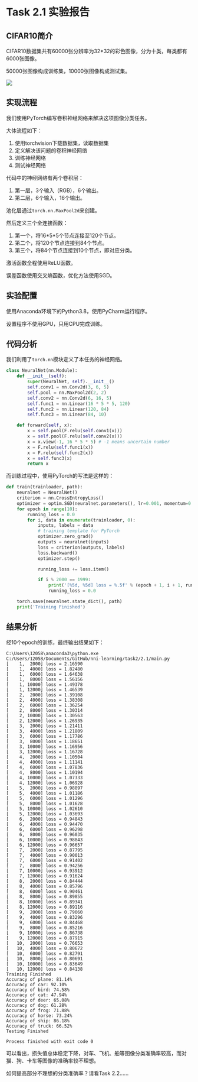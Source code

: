 # Task 2.1 实验报告

## CIFAR10简介

CIFAR10数据集共有60000张分辨率为32*32的彩色图像，分为十类，每类都有6000张图像。

50000张图像构成训练集，10000张图像构成测试集。

![](./Images/1.png)

## 实现流程

我们使用PyTorch编写卷积神经网络来解决这项图像分类任务。

大体流程如下：

1. 使用torchvision下载数据集，读取数据集
2. 定义解决该问题的卷积神经网络
3. 训练神经网络
4. 测试神经网络

代码中的神经网络有两个卷积层：

1. 第一层，3个输入（RGB），6个输出。
2. 第二层，6个输入，16个输出。

池化层通过`torch.nn.MaxPool2d`来创建。

然后定义三个全连接函数：
1. 第一个，将16\*5\*5个节点连接至120个节点。
2. 第二个，将120个节点连接到84个节点。
3. 第三个，将84个节点连接到10个节点，即对应分类。

激活函数全程使用ReLU函数。

误差函数使用交叉熵函数，优化方法使用SGD。

## 实验配置

使用Anaconda环境下的Python3.8，使用PyCharm运行程序。

设置程序不使用GPU，只用CPU完成训练。

## 代码分析

我们利用了`torch.nn`模块定义了本任务的神经网络。


```python
class NeuralNet(nn.Module):
    def __init__(self):
        super(NeuralNet, self).__init__()
        self.conv1 = nn.Conv2d(3, 6, 5)
        self.pool = nn.MaxPool2d(2, 2)
        self.conv2 = nn.Conv2d(6, 16, 5)
        self.func1 = nn.Linear(16 * 5 * 5, 120)
        self.func2 = nn.Linear(120, 84)
        self.func3 = nn.Linear(84, 10)

    def forward(self, x):
        x = self.pool(F.relu(self.conv1(x)))
        x = self.pool(F.relu(self.conv2(x)))
        x = x.view(-1, 16 * 5 * 5) # -1 means uncertain number
        x = F.relu(self.func1(x))
        x = F.relu(self.func2(x))
        x = self.func3(x)
        return x

```

而训练过程中，使用PyTorch的写法是这样的：

```python
def train(trainloader, path):
    neuralnet = NeuralNet()
    criterion = nn.CrossEntropyLoss()
    optimizer = optim.SGD(neuralnet.parameters(), lr=0.001, momentum=0.9)
    for epoch in range(10):
        running_loss = 0.0
        for i, data in enumerate(trainloader, 0):
            inputs, labels = data
            # training template for PyTorch
            optimizer.zero_grad()
            outputs = neuralnet(inputs)
            loss = criterion(outputs, labels)
            loss.backward()
            optimizer.step()

            running_loss += loss.item()

            if i % 2000 == 1999:
                print('[%5d, %5d] loss = %.5f' % (epoch + 1, i + 1, running_loss / 2000))
                running_loss = 0.0

    torch.save(neuralnet.state_dict(), path)
    print('Training Finished')
```

## 结果分析

经10个epoch的训练，最终输出结果如下：

```
C:\Users\12058\anaconda3\python.exe C:/Users/12058/Documents/GitHub/nni-learning/task2/2.1/main.py
[    1,  2000] loss = 2.16590
[    1,  4000] loss = 1.82480
[    1,  6000] loss = 1.64638
[    1,  8000] loss = 1.56156
[    1, 10000] loss = 1.49378
[    1, 12000] loss = 1.46539
[    2,  2000] loss = 1.39108
[    2,  4000] loss = 1.38308
[    2,  6000] loss = 1.36254
[    2,  8000] loss = 1.30314
[    2, 10000] loss = 1.30563
[    2, 12000] loss = 1.26935
[    3,  2000] loss = 1.21411
[    3,  4000] loss = 1.21809
[    3,  6000] loss = 1.17786
[    3,  8000] loss = 1.18651
[    3, 10000] loss = 1.16956
[    3, 12000] loss = 1.16728
[    4,  2000] loss = 1.10504
[    4,  4000] loss = 1.11141
[    4,  6000] loss = 1.07836
[    4,  8000] loss = 1.10194
[    4, 10000] loss = 1.07333
[    4, 12000] loss = 1.06928
[    5,  2000] loss = 0.98897
[    5,  4000] loss = 1.01186
[    5,  6000] loss = 1.01296
[    5,  8000] loss = 1.01628
[    5, 10000] loss = 1.02610
[    5, 12000] loss = 1.03693
[    6,  2000] loss = 0.94843
[    6,  4000] loss = 0.94470
[    6,  6000] loss = 0.96298
[    6,  8000] loss = 0.96035
[    6, 10000] loss = 0.98843
[    6, 12000] loss = 0.96657
[    7,  2000] loss = 0.87795
[    7,  4000] loss = 0.90013
[    7,  6000] loss = 0.91402
[    7,  8000] loss = 0.94256
[    7, 10000] loss = 0.93912
[    7, 12000] loss = 0.91624
[    8,  2000] loss = 0.84444
[    8,  4000] loss = 0.85796
[    8,  6000] loss = 0.90461
[    8,  8000] loss = 0.89855
[    8, 10000] loss = 0.89341
[    8, 12000] loss = 0.89116
[    9,  2000] loss = 0.79060
[    9,  4000] loss = 0.83296
[    9,  6000] loss = 0.84468
[    9,  8000] loss = 0.85216
[    9, 10000] loss = 0.86738
[    9, 12000] loss = 0.87915
[   10,  2000] loss = 0.76653
[   10,  4000] loss = 0.80672
[   10,  6000] loss = 0.82791
[   10,  8000] loss = 0.80691
[   10, 10000] loss = 0.83649
[   10, 12000] loss = 0.84138
Training Finished
Accuracy of plane: 81.14%
Accuracy of car: 92.10%
Accuracy of bird: 74.58%
Accuracy of cat: 47.94%
Accuracy of deer: 65.08%
Accuracy of dog: 61.28%
Accuracy of frog: 71.88%
Accuracy of horse: 73.24%
Accuracy of ship: 86.18%
Accuracy of truck: 66.52%
Testing Finished

Process finished with exit code 0

```
可以看出，损失值总体稳定下降，对车、飞机、船等图像分类准确率较高，而对猫、狗、卡车等图像的准确率较不理想。

如何提高部分不理想的分类准确率？请看Task 2.2......
